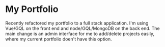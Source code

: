 # My Portfolio
Recently refactored my portfolio to a full stack application. I'm using Vue/GQL on the front end and node/GQL/MongoDB on the back end. The main change is an admin interface for me to add/delete projects easily, where my current portfolio doen't have this option.
